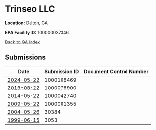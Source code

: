 # Trinseo LLC

**Location:** Dalton, GA

**EPA Facility ID:** 100000037346

[Back to GA Index](../../index.md)

## Submissions

| Date | Submission ID | Document Control Number |
|------|--------------|-------------------------|
| [2024-05-22](submissions/1000108469.md) | 1000108469 |  |
| [2019-05-22](submissions/1000076900.md) | 1000076900 |  |
| [2014-05-22](submissions/1000042740.md) | 1000042740 |  |
| [2009-05-22](submissions/1000001355.md) | 1000001355 |  |
| [2004-05-26](submissions/30384.md) | 30384 |  |
| [1999-06-15](submissions/3053.md) | 3053 |  |
